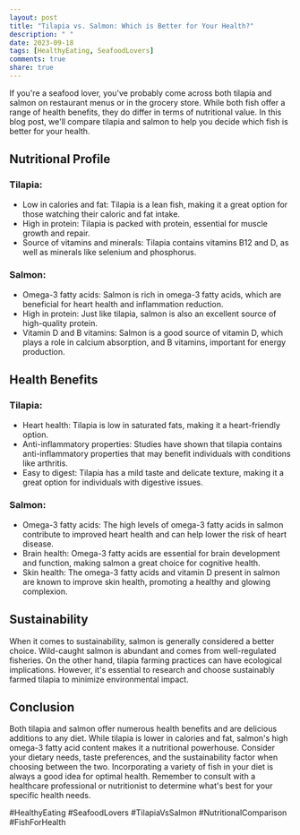 ```yaml
---
layout: post
title: "Tilapia vs. Salmon: Which is Better for Your Health?"
description: " "
date: 2023-09-18
tags: [HealthyEating, SeafoodLovers]
comments: true
share: true
---
```


If you're a seafood lover, you've probably come across both tilapia and salmon on restaurant menus or in the grocery store. While both fish offer a range of health benefits, they do differ in terms of nutritional value. In this blog post, we'll compare tilapia and salmon to help you decide which fish is better for your health.

## Nutritional Profile

### Tilapia:
- Low in calories and fat: Tilapia is a lean fish, making it a great option for those watching their caloric and fat intake.
- High in protein: Tilapia is packed with protein, essential for muscle growth and repair.
- Source of vitamins and minerals: Tilapia contains vitamins B12 and D, as well as minerals like selenium and phosphorus.

### Salmon:
- Omega-3 fatty acids: Salmon is rich in omega-3 fatty acids, which are beneficial for heart health and inflammation reduction.
- High in protein: Just like tilapia, salmon is also an excellent source of high-quality protein.
- Vitamin D and B vitamins: Salmon is a good source of vitamin D, which plays a role in calcium absorption, and B vitamins, important for energy production.

## Health Benefits

### Tilapia:
- Heart health: Tilapia is low in saturated fats, making it a heart-friendly option.
- Anti-inflammatory properties: Studies have shown that tilapia contains anti-inflammatory properties that may benefit individuals with conditions like arthritis.
- Easy to digest: Tilapia has a mild taste and delicate texture, making it a great option for individuals with digestive issues.

### Salmon:
- Omega-3 fatty acids: The high levels of omega-3 fatty acids in salmon contribute to improved heart health and can help lower the risk of heart disease.
- Brain health: Omega-3 fatty acids are essential for brain development and function, making salmon a great choice for cognitive health.
- Skin health: The omega-3 fatty acids and vitamin D present in salmon are known to improve skin health, promoting a healthy and glowing complexion.

## Sustainability

When it comes to sustainability, salmon is generally considered a better choice. Wild-caught salmon is abundant and comes from well-regulated fisheries. On the other hand, tilapia farming practices can have ecological implications. However, it's essential to research and choose sustainably farmed tilapia to minimize environmental impact.

## Conclusion

Both tilapia and salmon offer numerous health benefits and are delicious additions to any diet. While tilapia is lower in calories and fat, salmon's high omega-3 fatty acid content makes it a nutritional powerhouse. Consider your dietary needs, taste preferences, and the sustainability factor when choosing between the two. Incorporating a variety of fish in your diet is always a good idea for optimal health. Remember to consult with a healthcare professional or nutritionist to determine what's best for your specific health needs.

#HealthyEating #SeafoodLovers #TilapiaVsSalmon #NutritionalComparison #FishForHealth